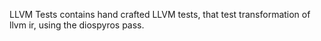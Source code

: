LLVM Tests contains hand crafted LLVM tests, that test transformation of llvm ir,
using the diospyros pass.